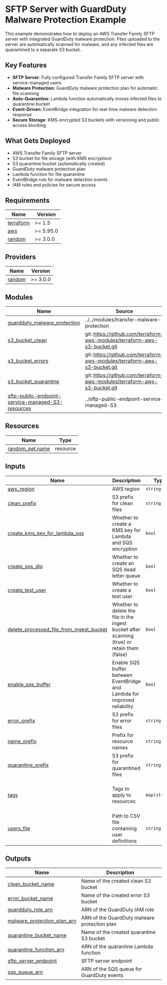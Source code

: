 <!-- BEGIN_TF_DOCS -->
# SFTP Server with GuardDuty Malware Protection Example

This example demonstrates how to deploy an AWS Transfer Family SFTP server with integrated GuardDuty malware protection. Files uploaded to the server are automatically scanned for malware, and any infected files are quarantined to a separate S3 bucket.

## Key Features

- **SFTP Server**: Fully configured Transfer Family SFTP server with service-managed users
- **Malware Protection**: GuardDuty malware protection plan for automatic file scanning
- **Auto-Quarantine**: Lambda function automatically moves infected files to quarantine bucket
- **Event-Driven**: EventBridge integration for real-time malware detection response
- **Secure Storage**: KMS-encrypted S3 buckets with versioning and public access blocking

## What Gets Deployed

- AWS Transfer Family SFTP server
- S3 bucket for file storage (with KMS encryption)
- S3 quarantine bucket (automatically created)
- GuardDuty malware protection plan
- Lambda function for file quarantine
- EventBridge rule for malware detection events
- IAM roles and policies for secure access

## Requirements

| Name | Version |
|------|---------|
| <a name="requirement_terraform"></a> [terraform](#requirement\_terraform) | >= 1.5 |
| <a name="requirement_aws"></a> [aws](#requirement\_aws) | >= 5.95.0 |
| <a name="requirement_random"></a> [random](#requirement\_random) | >= 3.0.0 |

## Providers

| Name | Version |
|------|---------|
| <a name="provider_random"></a> [random](#provider\_random) | >= 3.0.0 |

## Modules

| Name | Source | Version |
|------|--------|---------|
| <a name="module_guardduty_malware_protection"></a> [guardduty\_malware\_protection](#module\_guardduty\_malware\_protection) | ../../modules/transfer-malware-protection | n/a |
| <a name="module_s3_bucket_clean"></a> [s3\_bucket\_clean](#module\_s3\_bucket\_clean) | git::https://github.com/terraform-aws-modules/terraform-aws-s3-bucket.git | v5.0.0 |
| <a name="module_s3_bucket_errors"></a> [s3\_bucket\_errors](#module\_s3\_bucket\_errors) | git::https://github.com/terraform-aws-modules/terraform-aws-s3-bucket.git | v5.0.0 |
| <a name="module_s3_bucket_quarantine"></a> [s3\_bucket\_quarantine](#module\_s3\_bucket\_quarantine) | git::https://github.com/terraform-aws-modules/terraform-aws-s3-bucket.git | v5.0.0 |
| <a name="module_sftp-public-endpoint-service-managed-S3-resources"></a> [sftp-public-endpoint-service-managed-S3-resources](#module\_sftp-public-endpoint-service-managed-S3-resources) | ../sftp-public-endpoint-service-managed-S3 | n/a |

## Resources

| Name | Type |
|------|------|
| [random_pet.name](https://registry.terraform.io/providers/hashicorp/random/latest/docs/resources/pet) | resource |

## Inputs

| Name | Description | Type | Default | Required |
|------|-------------|------|---------|:--------:|
| <a name="input_aws_region"></a> [aws\_region](#input\_aws\_region) | AWS region | `string` | `"us-east-1"` | no |
| <a name="input_clean_prefix"></a> [clean\_prefix](#input\_clean\_prefix) | S3 prefix for clean files | `string` | `null` | no |
| <a name="input_create_kms_key_for_lambda_sqs"></a> [create\_kms\_key\_for\_lambda\_sqs](#input\_create\_kms\_key\_for\_lambda\_sqs) | Whether to create a KMS key for Lambda and SQS encryption | `bool` | `false` | no |
| <a name="input_create_sqs_dlq"></a> [create\_sqs\_dlq](#input\_create\_sqs\_dlq) | Whether to create an SQS dead letter queue | `bool` | `false` | no |
| <a name="input_create_test_user"></a> [create\_test\_user](#input\_create\_test\_user) | Whether to create a test user | `bool` | `true` | no |
| <a name="input_delete_processed_file_from_ingest_bucket"></a> [delete\_processed\_file\_from\_ingest\_bucket](#input\_delete\_processed\_file\_from\_ingest\_bucket) | Whether to delete the file in the ingest bucket after scanning (true) or retain them (false) | `bool` | `false` | no |
| <a name="input_enable_sqs_buffer"></a> [enable\_sqs\_buffer](#input\_enable\_sqs\_buffer) | Enable SQS buffer between EventBridge and Lambda for improved reliability | `bool` | `true` | no |
| <a name="input_error_prefix"></a> [error\_prefix](#input\_error\_prefix) | S3 prefix for error files | `string` | `null` | no |
| <a name="input_name_prefix"></a> [name\_prefix](#input\_name\_prefix) | Prefix for resource names | `string` | `"sftp-malware-protection"` | no |
| <a name="input_quarantine_prefix"></a> [quarantine\_prefix](#input\_quarantine\_prefix) | S3 prefix for quarantined files | `string` | `null` | no |
| <a name="input_tags"></a> [tags](#input\_tags) | Tags to apply to resources | `map(string)` | <pre>{<br/>  "Environment": "Production",<br/>  "Purpose": "SFTP Malware Protection"<br/>}</pre> | no |
| <a name="input_users_file"></a> [users\_file](#input\_users\_file) | Path to CSV file containing user definitions | `string` | `"users.csv"` | no |

## Outputs

| Name | Description |
|------|-------------|
| <a name="output_clean_bucket_name"></a> [clean\_bucket\_name](#output\_clean\_bucket\_name) | Name of the created clean S3 bucket |
| <a name="output_error_bucket_name"></a> [error\_bucket\_name](#output\_error\_bucket\_name) | Name of the created error S3 bucket |
| <a name="output_guardduty_role_arn"></a> [guardduty\_role\_arn](#output\_guardduty\_role\_arn) | ARN of the GuardDuty IAM role |
| <a name="output_malware_protection_plan_arn"></a> [malware\_protection\_plan\_arn](#output\_malware\_protection\_plan\_arn) | ARN of the GuardDuty malware protection plan |
| <a name="output_quarantine_bucket_name"></a> [quarantine\_bucket\_name](#output\_quarantine\_bucket\_name) | Name of the created quarantine S3 bucket |
| <a name="output_quarantine_function_arn"></a> [quarantine\_function\_arn](#output\_quarantine\_function\_arn) | ARN of the quarantine Lambda function |
| <a name="output_sftp_server_endpoint"></a> [sftp\_server\_endpoint](#output\_sftp\_server\_endpoint) | SFTP server endpoint |
| <a name="output_sqs_queue_arn"></a> [sqs\_queue\_arn](#output\_sqs\_queue\_arn) | ARN of the SQS queue for GuardDuty events |
<!-- END_TF_DOCS -->
